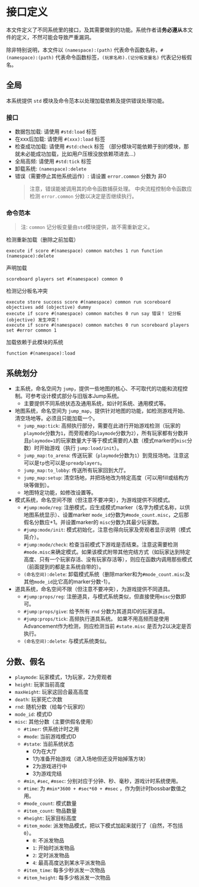 # 接口定义
本文件定义了不同系统里的接口，及其需要做到的功能。系统作者请**务必遵从**本文件的定义，不然可能会导致严重漏洞。

除非特别说明，本文件以 `(namespace):(path)` 代表命令函数名称，`#(namespace):(path)` 代表命令函数标签，`(玩家名称).(记分板变量名)` 代表记分板假名。

## 全局
本系统提供 `std` 模块及命令范本以处理加载依赖及提供错误处理功能。

### 接口
* 数据包加载: 请使用 `#std:load` 标签
* 在xxx后加载: 请使用 `#(xxx):load` 标签
* 检查成功加载: 请使用 `#std:check` 标签 （部分模块可能依赖于别的模块，那就未必能成功加载，比如用户压根没放依赖项进去...）
* 全局高频: 请使用 `#std:tick` 标签
* 卸载系统: `(namespace):delete`
* 错误（需要停止其他系统运作）: 请设置 `error.common` 分数为 非0
    > 注意，错误能被调用其的命令函数捕获处理。
    > 中央流程控制命令函数应检测 `error.common` 分数以决定是否继续执行。

### 命令范本
> 注: `common` 记分板变量由`std`模块提供，故不需重新定义。

检测重新加载（删除之前加载）
```
execute if score #(namespace) common matches 1 run function (namespace):delete
```

声明加载
```
scoreboard players set #(namespace) common 0
```

检测记分板名冲突
```
execute store success score #(namespace) common run scoreboard objectives add (objective) dummy
execute if score #(namespace) common matches 0 run say 错误！ 记分板 (objective) 发生冲突！
execute if score #(namespace) common matches 0 run scoreboard players set #error common 1
```

加载依赖于此模块的系统
```
function #(namespace):load
```

## 系统划分
* 主系统，命名空间为 `jump`，提供一些地图的核心、不可取代的功能和流程控制。可参考设计模式部分与旧版本Jump系统。
    * 主要提供不同系统状态及通用系统，如计时系统、通用模式等。
* 地图系统，命名空间为 `jump_map`，提供针对地图的功能，如检测游戏开始、清空场地等。必须且只能加载一个。
    * `jump_map:tick`: 高频执行部分，需要在此进行开始游戏检测（玩家的`playmode`分数为`1`，而旁观者的`playmode`分数为`2`），所有玩家都有分数并且`playmode=1`的玩家数量大于等于模式需要的人数（模式marker的`misc`分数）时开始游戏（执行 `jump:load/init`）。
    * `jump_map:to_arena`: 传送玩家（`playmode`分数为`1`）到竞技场地。注意这可以是`tp`也可以是`spreadplayers`。
    * `jump_map:to_lobby`: 传送所有玩家回到大厅。
    * `jump_map:setup`: 清空场地，并把场地改为特定高度（可以用fill或结构方块等做到）。
    * 地图特定功能，如修改设置等。
* 模式系统，命名空间不限（但注意不要冲突），为游戏提供不同模式。
    * `#jump:mode/reg`: 注册模式，应生成模式marker（名字为模式名称，以供地图系统显示）、设置marker `mode_id`分数为`#mode_count.misc`，之后那假名分数应+1。并设置marker的 `misc`分数为其最少玩家数。
    * `#jump:mode/init`: 模式初始化，注意也得向玩家及旁观者显示说明（模式简介）。
    * `#jump:mode/check`: 检查当前模式下游戏是否结束。注意这需要检测`#mode.misc`来确定模式。如果该模式附带其他完结方式（如玩家达到特定高度、只有一个玩家存活、没有玩家存活等），则应在函数内调用那些模式（前面提到的都是主系统自带的）。
    * `(命名空间):delete`: 卸载模式系统（删除marker和为`#mode_count.misc`及其他`mode_id`比它高的marker分数-1）。
* 道具系统，命名空间不限（但注意不要冲突），为游戏提供不同道具。
    * `#jump:props/reg`: 注册道具，与模式系统类似，但直接使用`misc`分数即可。
    * `#jump:props/give`: 给予所有 `rnd` 分数为其道具ID的玩家道具。
    * `#jump:props/tick`: 高频执行道具系统。
        如果不用高频而是使用Advancement作为检测，则应检测当前 `#state.misc` 是否为2以决定是否执行。
    * `(命名空间):delete`: 与模式系统类似。

## 分数、假名
* `playmode`: 玩家模式，1为玩家，2为旁观者
* `height`: 玩家当前高度
* `maxHeight`: 玩家这回合最高高度
* `death`: 玩家死亡次数
* `rnd`: 随机分数（给每个玩家的）
* `mode_id`: 模式ID
* `misc`: 其他分数（主要供假名使用）
    * `#timer`: 供系统计时之用
    * `#mode`: 当前游戏模式ID
    * `#state`: 当前系统状态
        * 0为在大厅
        * 1为准备开始游戏（进入场地但还没开始掉落方块）
        * 2为游戏进行中
        * 3为游戏完结
    * `#min`, `#sec`, `#msec`: 分别对应于分钟、秒、毫秒，游戏计时系统使用。
    * `#time`: 为 `#min*3600 + #sec*60 + #msec` ，作为倒计时bossbar数值之用。
    * `#mode_count`: 模式数量
    * `#item_count`: 物品数量
    * `#height`: 玩家目标高度
    * `#item_mode`: 派发物品模式，把以下模式加起来就行了（自然，不包括`0`）。
        * `0`: 不派发物品
        * `1`: 开始时派发物品
        * `2`: 定时派发物品
        * `4`: 最高高度达到某水平派发物品
    * `#item_time`: 每多少秒派发一次物品
    * `#item_height`: 每多少格派发一次物品
